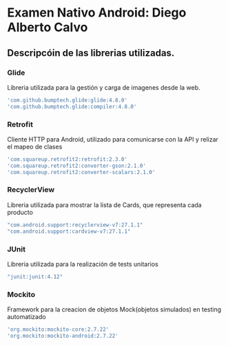 # Examen Nativo Android: Diego Alberto Calvo

## Descripcóin de las librerias utilizadas.

### Glide
Libreria utilizada para la gestión y carga de imagenes desde la web.
```bash
'com.github.bumptech.glide:glide:4.8.0'
'com.github.bumptech.glide:compiler:4.8.0'
```

### Retrofit
Cliente HTTP para Android, utilizado para comunicarse con la API y relizar el mapeo de clases
```bash
'com.squareup.retrofit2:retrofit:2.3.0'
'com.squareup.retrofit2:converter-gson:2.1.0'
'com.squareup.retrofit2:converter-scalars:2.1.0'
```

### RecyclerView
Libreria utilizada para mostrar la lista de Cards, que representa cada producto
```bash
"com.android.support:recyclerview-v7:27.1.1"
"com.android.support:cardview-v7:27.1.1"
```

### JUnit
Libreria utilizada para la realización de tests unitarios
```bash
"junit:junit:4.12"
```

### Mockito
Framework para la creacion de objetos Mock(objetos simulados) en testing automatizado
```bash
'org.mockito:mockito-core:2.7.22'
'org.mockito:mockito-android:2.7.22'
```



